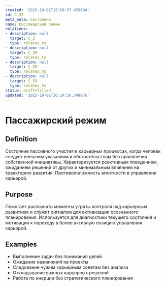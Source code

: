 ```yaml
---
created: '2025-10-02T15:58:57.459094'
id: C_32
meta_meta: Состояние
name: Пассажирский режим
relations:
- description: null
  target: C_2
  type: relates_to
- description: null
  target: C_29
  type: relates_to
- description: null
  target: C_39
  type: relates_to
- description: null
  target: C_53
  type: relates_to
status: draft+filled
updated: '2025-10-02T16:14:56.349876'
---
```


# Пассажирский режим

## Definition
Состояние пассивного участия в карьерных процессах, когда человек следует внешним указаниям и обстоятельствам без проявления собственной инициативы. Характеризуется реактивным поведением, ожиданием решений от других и минимальным влиянием на траекторию развития. Противоположность агентности в управлении карьерой.

## Purpose
Помогает распознать моменты утраты контроля над карьерным развитием и служит сигналом для активизации осознанного планирования. Используется для диагностики текущего состояния и мотивации к переходу в более активную позицию управления карьерой.

## Examples

- Выполнение задач без понимания целей
- Ожидание назначений на проекты
- Следование чужим карьерным советам без анализа
- Откладывание важных карьерных решений
- Работа по инерции без стратегического планирования